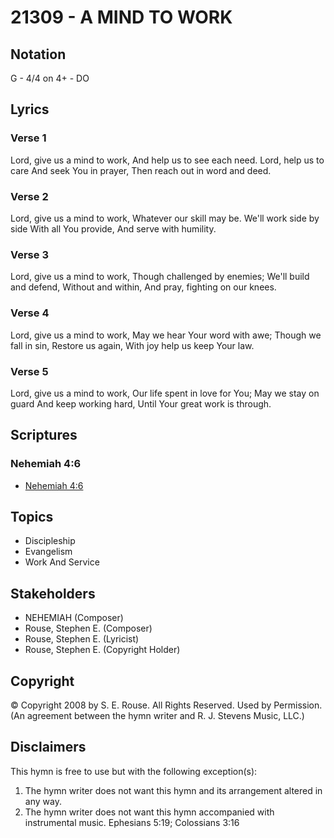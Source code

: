 # 21309 - A MIND TO WORK

## Notation

G - 4/4 on 4+ - DO

## Lyrics

### Verse 1

Lord, give us a mind to work, And help us to see each need. Lord, help us to care And seek You in prayer, Then reach out in word and deed.

### Verse 2

Lord, give us a mind to work, Whatever our skill may be. We'll work side by side With all You provide, And serve with humility.

### Verse 3

Lord, give us a mind to work, Though challenged by enemies; We'll build and defend, Without and within, And pray, fighting on our knees.

### Verse 4

Lord, give us a mind to work, May we hear Your word with awe; Though we fall in sin, Restore us again, With joy help us keep Your law.

### Verse 5

Lord, give us a mind to work, Our life spent in love for You; May we stay on guard And keep working hard, Until Your great work is through.


## Scriptures

### Nehemiah 4:6

- [Nehemiah 4:6](https://www.biblegateway.com/passage/?search=Nehemiah%204%3A6)


## Topics

- Discipleship
- Evangelism
- Work And Service

## Stakeholders

- NEHEMIAH (Composer)
- Rouse, Stephen E. (Composer)
- Rouse, Stephen E. (Lyricist)
- Rouse, Stephen E. (Copyright Holder)

## Copyright

© Copyright 2008 by S. E. Rouse. All Rights Reserved. Used by Permission.
(An agreement between the hymn writer and R. J. Stevens Music, LLC.)

## Disclaimers

This hymn is free to use but with the following exception(s):
1. The hymn writer does not want this hymn and its arrangement altered in any way.
2. The hymn writer does not want this hymn accompanied with instrumental music.
Ephesians 5:19; Colossians 3:16

